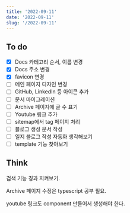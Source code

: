 ```yaml
---
title: '2022-09-11'
date: '2022-09-11'
slug: '/2022-09-11'
---
```


## To do

- [X] Docs 카테고리 순서, 이름 변경
- [X] Docs 주소 변경
- [X] favicon 변경
- [ ] 메인 페이지 디자인 변경
- [ ] GitHub, LinkedIn 등 아이콘 추가
- [ ] 문서 마이그레이션
- [ ] Archive 페이지에 글 수 표기
- [ ] Youtube 링크 추가
- [ ] sitemap에서 tag 페이지 처리
- [ ] 블로그 생성 문서 작성
- [ ] 일지 블로그 작성 자동화 생각해보기
- [ ] template 기능 찾아보기

## Think

검색 기능 경과 지켜보기. 

Archive 페이지 수정은 typescript 공부 필요.

youtube 링크도 component 만들어서 생성해야 한다.